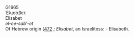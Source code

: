 <body>
  <p>G1665<br>  Ἐλισάβετ  <br> Elisabet  <br><i>el-ee-sab‘-et </i><br>Of Hebrew origin [<a href="h0472.htm">472</a> ; <i>Elisabet</i>, an Israelitess: - Elisabeth.<br></p>
 </body>